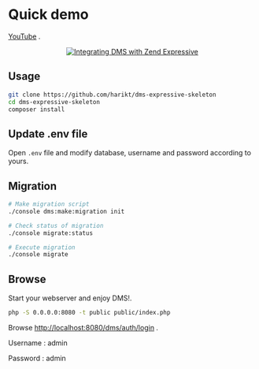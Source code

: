 # Quick demo

[YouTube](https://www.youtube.com/watch?v=hMtGHVgYhmE) .

<p align="center">
    <a href="https://www.youtube.com/watch?v=hMtGHVgYhmE">
        <img src="https://img.youtube.com/vi/hMtGHVgYhmE/0.jpg" alt="Integrating DMS with Zend Expressive" />
    </a>
</p>

## Usage

```bash
git clone https://github.com/harikt/dms-expressive-skeleton
cd dms-expressive-skeleton
composer install
```

## Update .env file

Open `.env` file and modify database, username and password according to yours.


## Migration


```bash
# Make migration script
./console dms:make:migration init

# Check status of migration
./console migrate:status

# Execute migration
./console migrate
```

## Browse

Start your webserver and enjoy DMS!.

```bash
php -S 0.0.0.0:8080 -t public public/index.php
```

Browse [http://localhost:8080/dms/auth/login](http://localhost:8080/dms/auth/login) .

Username : admin

Password : admin
